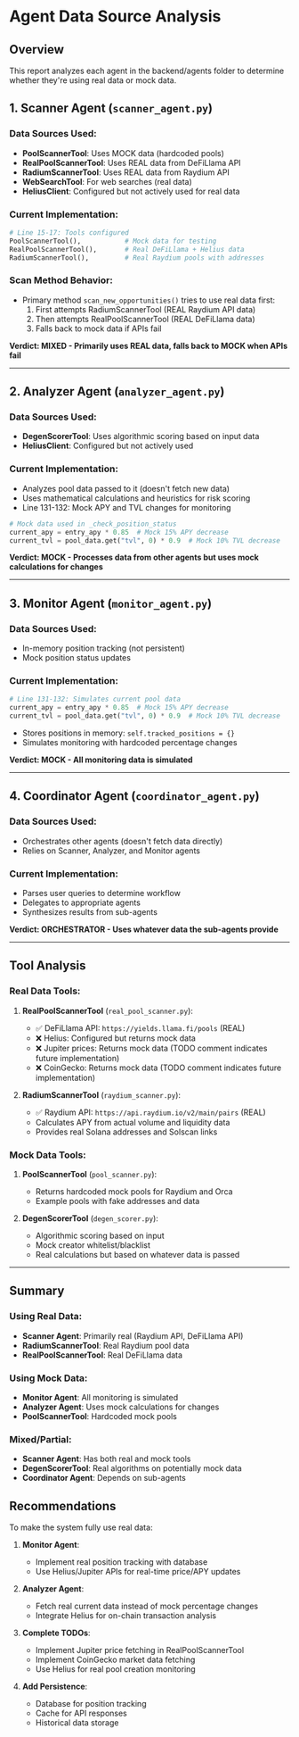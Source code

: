 # Agent Data Source Analysis

## Overview
This report analyzes each agent in the backend/agents folder to determine whether they're using real data or mock data.

## 1. Scanner Agent (`scanner_agent.py`)

### Data Sources Used:
- **PoolScannerTool**: Uses MOCK data (hardcoded pools)
- **RealPoolScannerTool**: Uses REAL data from DeFiLlama API
- **RadiumScannerTool**: Uses REAL data from Raydium API
- **WebSearchTool**: For web searches (real data)
- **HeliusClient**: Configured but not actively used for real data

### Current Implementation:
```python
# Line 15-17: Tools configured
PoolScannerTool(),           # Mock data for testing
RealPoolScannerTool(),       # Real DeFiLlama + Helius data
RadiumScannerTool(),         # Real Raydium pools with addresses
```

### Scan Method Behavior:
- Primary method `scan_new_opportunities()` tries to use real data first:
  1. First attempts RadiumScannerTool (REAL Raydium API data)
  2. Then attempts RealPoolScannerTool (REAL DeFiLlama data)
  3. Falls back to mock data if APIs fail

**Verdict: MIXED - Primarily uses REAL data, falls back to MOCK when APIs fail**

---

## 2. Analyzer Agent (`analyzer_agent.py`)

### Data Sources Used:
- **DegenScorerTool**: Uses algorithmic scoring based on input data
- **HeliusClient**: Configured but not actively used

### Current Implementation:
- Analyzes pool data passed to it (doesn't fetch new data)
- Uses mathematical calculations and heuristics for risk scoring
- Line 131-132: Mock APY and TVL changes for monitoring

```python
# Mock data used in _check_position_status
current_apy = entry_apy * 0.85  # Mock 15% APY decrease
current_tvl = pool_data.get("tvl", 0) * 0.9  # Mock 10% TVL decrease
```

**Verdict: MOCK - Processes data from other agents but uses mock calculations for changes**

---

## 3. Monitor Agent (`monitor_agent.py`)

### Data Sources Used:
- In-memory position tracking (not persistent)
- Mock position status updates

### Current Implementation:
```python
# Line 131-132: Simulates current pool data
current_apy = entry_apy * 0.85  # Mock 15% APY decrease
current_tvl = pool_data.get("tvl", 0) * 0.9  # Mock 10% TVL decrease
```

- Stores positions in memory: `self.tracked_positions = {}`
- Simulates monitoring with hardcoded percentage changes

**Verdict: MOCK - All monitoring data is simulated**

---

## 4. Coordinator Agent (`coordinator_agent.py`)

### Data Sources Used:
- Orchestrates other agents (doesn't fetch data directly)
- Relies on Scanner, Analyzer, and Monitor agents

### Current Implementation:
- Parses user queries to determine workflow
- Delegates to appropriate agents
- Synthesizes results from sub-agents

**Verdict: ORCHESTRATOR - Uses whatever data the sub-agents provide**

---

## Tool Analysis

### Real Data Tools:
1. **RealPoolScannerTool** (`real_pool_scanner.py`):
   - ✅ DeFiLlama API: `https://yields.llama.fi/pools` (REAL)
   - ❌ Helius: Configured but returns mock data
   - ❌ Jupiter prices: Returns mock data (TODO comment indicates future implementation)
   - ❌ CoinGecko: Returns mock data (TODO comment indicates future implementation)

2. **RadiumScannerTool** (`raydium_scanner.py`):
   - ✅ Raydium API: `https://api.raydium.io/v2/main/pairs` (REAL)
   - Calculates APY from actual volume and liquidity data
   - Provides real Solana addresses and Solscan links

### Mock Data Tools:
1. **PoolScannerTool** (`pool_scanner.py`):
   - Returns hardcoded mock pools for Raydium and Orca
   - Example pools with fake addresses and data

2. **DegenScorerTool** (`degen_scorer.py`):
   - Algorithmic scoring based on input
   - Mock creator whitelist/blacklist
   - Real calculations but based on whatever data is passed

---

## Summary

### Using Real Data:
- **Scanner Agent**: Primarily real (Raydium API, DeFiLlama API)
- **RadiumScannerTool**: Real Raydium pool data
- **RealPoolScannerTool**: Real DeFiLlama data

### Using Mock Data:
- **Monitor Agent**: All monitoring is simulated
- **Analyzer Agent**: Uses mock calculations for changes
- **PoolScannerTool**: Hardcoded mock pools

### Mixed/Partial:
- **Scanner Agent**: Has both real and mock tools
- **DegenScorerTool**: Real algorithms on potentially mock data
- **Coordinator Agent**: Depends on sub-agents

## Recommendations

To make the system fully use real data:

1. **Monitor Agent**: 
   - Implement real position tracking with database
   - Use Helius/Jupiter APIs for real-time price/APY updates

2. **Analyzer Agent**:
   - Fetch real current data instead of mock percentage changes
   - Integrate Helius for on-chain transaction analysis

3. **Complete TODOs**:
   - Implement Jupiter price fetching in RealPoolScannerTool
   - Implement CoinGecko market data fetching
   - Use Helius for real pool creation monitoring

4. **Add Persistence**:
   - Database for position tracking
   - Cache for API responses
   - Historical data storage